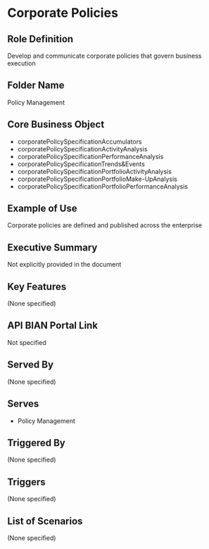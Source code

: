 # Corporate Policies

## Role Definition
Develop and communicate corporate policies that govern business execution

## Folder Name
Policy Management

## Core Business Object
- corporatePolicySpecificationAccumulators
- corporatePolicySpecificationActivityAnalysis
- corporatePolicySpecificationPerformanceAnalysis
- corporatePolicySpecificationTrends&Events
- corporatePolicySpecificationPortfolioActivityAnalysis
- corporatePolicySpecificationPortfolioMake-UpAnalysis
- corporatePolicySpecificationPortfolioPerformanceAnalysis

## Example of Use
Corporate policies are defined and published across the enterprise

## Executive Summary
Not explicitly provided in the document

## Key Features
(None specified)

## API BIAN Portal Link
Not specified

## Served By
(None specified)

## Serves
- Policy Management

## Triggered By
(None specified)

## Triggers
(None specified)

## List of Scenarios
(None specified)